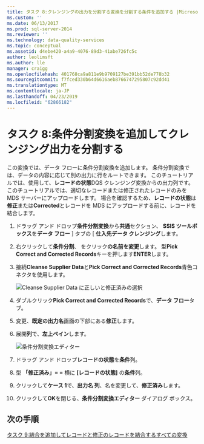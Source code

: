 ```yaml
---
title: タスク 8:クレンジングの出力を分割する変換を分割する条件を追加する |Microsoft Docs
ms.custom: ''
ms.date: 06/13/2017
ms.prod: sql-server-2014
ms.reviewer: ''
ms.technology: data-quality-services
ms.topic: conceptual
ms.assetid: d4ebe420-a4a9-4076-89d3-41abe726fc5c
author: leolimsft
ms.author: lle
manager: craigg
ms.openlocfilehash: 401768ca9a811e9b9709127be391bb52de778b32
ms.sourcegitcommit: f7fced330b64d6616aeb8766747295807c92dd41
ms.translationtype: MT
ms.contentlocale: ja-JP
ms.lasthandoff: 04/23/2019
ms.locfileid: "62866182"
---
```

# <a name="task-8-adding-conditional-split-transform-to-split-cleansing-output"></a>タスク 8:条件分割変換を追加してクレンジング出力を分割する
  この変換では、データ フローに条件分割変換を追加します。 条件分割変換では、データの内容に応じて別の出力に行をルートできます。 このチュートリアルでは、使用して、**レコードの状態**DQS クレンジング変換からの出力列です。 このチュートリアルでは、適切なレコードまたは修正されたレコードのみを MDS サーバーにアップロードします。 場合を確認するため、**レコードの状態**は**修正**または**Corrected**とレコードを MDS にアップロードする前に、レコードを結合します。  
  
1.  ドラッグ アンド ドロップ**条件分割変換**から**共通**セクション、 **SSIS ツールボックス**を**データ フロー** ] タブの [ **仕入先データ クレンジング**します。  
  
2.  右クリックして**条件分割**、 をクリック**の名前を変更**します。 型**Pick Correct and Corrected Records**キーを押します**ENTER**します。  
  
3.  接続**Cleanse Supplier Data**と**Pick Correct and Corrected Records**青色コネクタを使用します。  
  
     ![Cleanse Supplier Data に正しいと修正済みの選択](../../2014/tutorials/media/et-addingcsttosplitcleansingoutput-01.jpg "Cleanse Supplier データが正しいと修正済みの選択")  
  
4.  ダブルクリック**Pick Correct and Corrected Records**で、**データ フロー**タブ。  
  
5.  変更、**既定の出力名**画面の下部にある**修正**します。  
  
6.  展開**列**で、**左上ペイン**します。  
  
     ![条件分割変換エディター](../../2014/tutorials/media/et-addingcsttosplitcleansingoutput-02.jpg "条件分割変換エディター")  
  
7.  ドラッグ アンド ドロップ**レコードの状態**を**条件**列。  
  
8.  型 **「修正済み」= =** 横に **[レコードの状態]** の**条件**列。  
  
9. クリックして**ケース 1**で、**出力名 列**、名を変更して、**修正済み**します。  
  
10. クリックして**OK**を閉じる、**条件分割変換エディター**  ダイアログ ボックス。  
  
## <a name="next-step"></a>次の手順  
 [タスク 9:結合を追加してレコードと修正のレコードを結合するすべての変換](../../2014/tutorials/task-9-adding-union-all-transform-to-combine-correct-and-corrected-records.md)  
  
  
